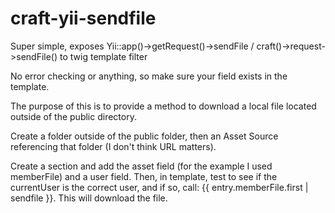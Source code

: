 craft-yii-sendfile
==================

Super simple, exposes Yii::app()->getRequest()->sendFile / craft()->request->sendFile() to twig template filter

No error checking or anything, so make sure your field exists in the template.

The purpose of this is to provide a method to download a local file located outside of the public directory.  

Create a folder outside of the public folder, then an Asset Source referencing that folder (I don't think URL matters).

Create a section and add the asset field (for the example I used memberFile) and a user field.  Then, in template, test to see if the
currentUser is the correct user, and if so, call: {{ entry.memberFile.first | sendfile }}.  This will download the file.